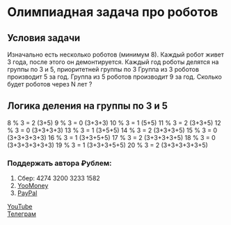 # Олимпиадная задача про роботов

## Условия задачи
Изначально есть несколько роботов (минимум 8).
Каждый робот живет 3 года, после этого он демонтируется.
Каждый год роботы делятся на группы по 3 и 5, приоритетней группы по 3
Группа из 3 роботов производит 5 за год.
Группа из 5 роботов производит 9 за год.
Сколько будет роботов через N лет ?

## Логика деления на группы по 3 и 5
8 % 3 = 2  (3+5)
9 % 3 = 0  (3+3+3)
10 % 3 = 1 (5+5)
11 % 3 = 2 (3+3+5)
12 % 3 = 0 (3+3+3+3)
13 % 3 = 1 (3+5+5)
14 % 3 = 2 (3+3+3+5)
15 % 3 = 0 (3+3+3+3+3)
16 % 3 = 1 (3+3+5+5)
17 % 3 = 2 (3+3+3+3+5)
18 % 3 = 0 (3+3+3+3+3+3)
19 % 3 = 1 (3+3+3+5+5)
20 % 3 = 2 (3+3+3+3+3+5)

### Поддержать автора ₽ублем:
1. Сбер: 4274 3200 3233 1582  
2. [YooMoney](https://sobe.ru/na/itdoctor)  
3. [PayPal](https://paypal.me/itdoctorstudio)  
  
[YouTube](https://www.youtube.com/c/ITDoctor/)  
[Телеграм](https://t.me/itdoctorstudio)